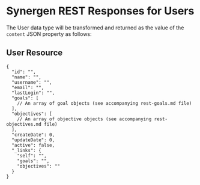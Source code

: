 # Synergen REST Responses for Users

The User data type will be transformed and returned as the value of the `content` JSON property as follows:

## User Resource

```json5
{
  "id": "",
  "name": "",
  "username": "",
  "email": "",
  "lastLogin": "",
  "goals": [
    // An array of goal objects (see accompanying rest-goals.md file)
  ],
  "objectives": [
    // An array of objective objects (see accompanying rest-objectives.md file)
  ],
  "createDate": 0,
  "updateDate": 0,
  "active": false,
  "_links": {
    "self": "",
    "goals": "",
    "objectives": ""
  }
}
```
